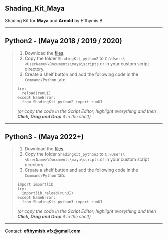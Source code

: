 ## Shading_Kit_Maya
 Shading Kit for **Maya** and **Arnold** by Efthymis B.

---

## Python2 - (**Maya 2018 / 2019 / 2020**)

>1. Download the [files](archive/refs/heads/main.zip).  
>2. Copy the folder `ShadingKit_python2` to `C:\Users\<UserName>\Documents\maya\scripts` or in your custom script directory.
>3. Create a shelf button and add the following code in the `Command/Python` tab:
>```
>try:
>   reload(runUI)
>except NameError:
>   from ShadingKit_python2 import runUI
> ```
> *(or copy the code in the Script Editor, highlight everything and then **Click, Drag and Drop** it in the shelf)*
---

## Python3 -  (**Maya 2022+**)

>1. Download the [files](archive/refs/heads/main.zip).
>2. Copy the folder `ShadingKit_python3` to `C:\Users\<UserName>\Documents\maya\scripts` or in your custom script directory.
>3. Create a shelf button and add the following code in the `Command/Python` tab:
>```
>import importlib
>try:
>   importlib.reload(runUI)
>except NameError:
>   from ShadingKit_python3 import runUI
> ```
> *(or copy the code in the Script Editor, highlight everything and then **Click, Drag and Drop** it in the shelf)*
---

Contact: **[efthymisb.vfx@gmail.com](mailto:efthymisb.vfx@gmail.com)**
